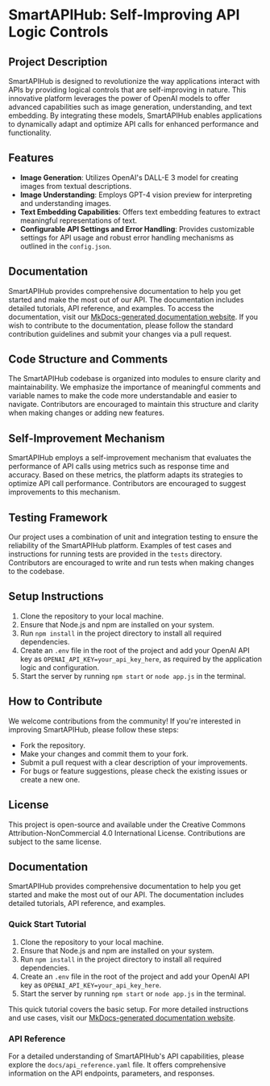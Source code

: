 # SmartAPIHub: Self-Improving API Logic Controls

## Project Description
SmartAPIHub is designed to revolutionize the way applications interact with APIs by providing logical controls that are self-improving in nature. This innovative platform leverages the power of OpenAI models to offer advanced capabilities such as image generation, understanding, and text embedding. By integrating these models, SmartAPIHub enables applications to dynamically adapt and optimize API calls for enhanced performance and functionality.

## Features
- **Image Generation**: Utilizes OpenAI's DALL-E 3 model for creating images from textual descriptions.
- **Image Understanding**: Employs GPT-4 vision preview for interpreting and understanding images.
- **Text Embedding Capabilities**: Offers text embedding features to extract meaningful representations of text.
- **Configurable API Settings and Error Handling**: Provides customizable settings for API usage and robust error handling mechanisms as outlined in the `config.json`.

## Documentation
SmartAPIHub provides comprehensive documentation to help you get started and make the most out of our API. The documentation includes detailed tutorials, API reference, and examples. To access the documentation, visit our [MkDocs-generated documentation website](#). If you wish to contribute to the documentation, please follow the standard contribution guidelines and submit your changes via a pull request.

## Code Structure and Comments
The SmartAPIHub codebase is organized into modules to ensure clarity and maintainability. We emphasize the importance of meaningful comments and variable names to make the code more understandable and easier to navigate. Contributors are encouraged to maintain this structure and clarity when making changes or adding new features.

## Self-Improvement Mechanism
SmartAPIHub employs a self-improvement mechanism that evaluates the performance of API calls using metrics such as response time and accuracy. Based on these metrics, the platform adapts its strategies to optimize API call performance. Contributors are encouraged to suggest improvements to this mechanism.

## Testing Framework
Our project uses a combination of unit and integration testing to ensure the reliability of the SmartAPIHub platform. Examples of test cases and instructions for running tests are provided in the `tests` directory. Contributors are encouraged to write and run tests when making changes to the codebase.

## Setup Instructions
1. Clone the repository to your local machine.
2. Ensure that Node.js and npm are installed on your system.
3. Run `npm install` in the project directory to install all required dependencies.
4. Create an `.env` file in the root of the project and add your OpenAI API key as `OPENAI_API_KEY=your_api_key_here`, as required by the application logic and configuration.
5. Start the server by running `npm start` or `node app.js` in the terminal.

## How to Contribute
We welcome contributions from the community! If you're interested in improving SmartAPIHub, please follow these steps:
- Fork the repository.
- Make your changes and commit them to your fork.
- Submit a pull request with a clear description of your improvements.
- For bugs or feature suggestions, please check the existing issues or create a new one.

## License
This project is open-source and available under the Creative Commons Attribution-NonCommercial 4.0 International License. Contributions are subject to the same license.

## Documentation
SmartAPIHub provides comprehensive documentation to help you get started and make the most out of our API. The documentation includes detailed tutorials, API reference, and examples.

### Quick Start Tutorial
1. Clone the repository to your local machine.
2. Ensure that Node.js and npm are installed on your system.
3. Run `npm install` in the project directory to install all required dependencies.
4. Create an `.env` file in the root of the project and add your OpenAI API key as `OPENAI_API_KEY=your_api_key_here`.
5. Start the server by running `npm start` or `node app.js` in the terminal.

This quick tutorial covers the basic setup. For more detailed instructions and use cases, visit our [MkDocs-generated documentation website](#).

### API Reference
For a detailed understanding of SmartAPIHub's API capabilities, please explore the `docs/api_reference.yaml` file. It offers comprehensive information on the API endpoints, parameters, and responses.
